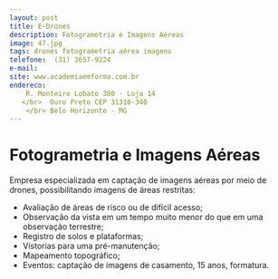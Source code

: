 ```yaml
---
layout: post
title: E-Drones
description: Fotogrametria e Imagens Aéreas
image: 47.jpg
tags: drones fotogrametria aérea imagens 
telefone:  (31) 3657-9224
e-mail: 
site: www.academiaemforma.com.br
endereco: 
    R. Monteiro Lobato 380 - Loja 14 
   </br>  Ouro Preto CEP 31310-340 
    </br> Belo Horizonte - MG
---
```


# Fotogrametria e Imagens Aéreas 

Empresa especializada em captação de imagens aéreas por meio de drones, possibilitando imagens de áreas restritas:
* Avaliação de áreas de risco ou de difícil acesso; 
* Observação da vista em um tempo muito menor do que em uma observação terrestre;
* Registro de solos e plataformas;
* Vistorias para uma pré-manutenção;
* Mapeamento topográfico;
* Eventos: captação de imagens de casamento, 15 anos, formatura.


